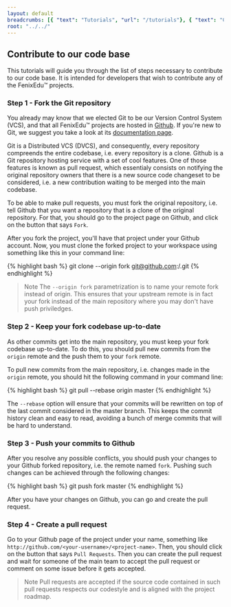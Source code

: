 ```yaml
---
layout: default
breadcrumbs: [{ "text": "Tutorials", "url": "/tutorials"}, { "text": "Contribute to our code base", "url": "/tutorials/contribute-to-our-codebase" }]
root: "../../"
---
```


## Contribute to our code base

This tutorials will guide you through the list of steps necessary to contribute to our code base. It is intended for developers that wish to contribute any of the FenixEdu™ projects.

### Step 1 - Fork the Git repository

You already may know that we elected Git to be our Version Control System (VCS), and that all FenixEdu™ projects are hosted in [Github][Github]. If you're new to Git, we suggest you take a look at its [documentation page][Github Documentation].

Git is a Distributed VCS (DVCS), and consequently, every repository compreends the entire codebase, i.e. every repository is a clone. Github is a Git repository hosting service with a set of cool features. One of those features is known as pull request, which essentialy consists on notifying the original repository owners that there is a new source code changeset to be considered, i.e. a new contribution waiting to be merged into the main codebase.

To be able to make pull requests, you must fork the original repository, i.e. tell Github that you want a repository that is a clone of the original repository. For that, you should go to the project page on Github, and click on the button that says ```Fork```.

After you fork the project, you'll have that project under your Github account. Now, you must clone the forked project to your workspace using something like this in your command line:

{% highlight bash %}
git clone --origin fork git@github.com:<your-github-username>/<project-name>.git
{% endhighlight %}

> <span>Note</span>
> The ```--origin fork``` parametrization is to name your remote fork instead of origin. This ensures that your upstream remote is in fact your fork instead of the main repository where you may don't have push priviledges.

### Step 2 - Keep your fork codebase up-to-date

As other commits get into the main repository, you must keep your fork codebase up-to-date. To do this, you should pull new commits from the ```origin``` remote and the push them to your ```fork``` remote.

To pull new commits from the main repository, i.e. changes made in the ```origin``` remote, you should hit the following command in your command line:

{% highlight bash %}
git pull --rebase origin master
{% endhighlight %}

The ```--rebase``` option will ensure that your commits will be rewritten on top of the last commit considered in the master branch. This keeps the commit history clean and easy to read, avoiding a bunch of merge commits that will be hard to understand. 

### Step 3 - Push your commits to Github

After you resolve any possible conflicts, you should push your changes to your Github forked repository, i.e. the remote named ```fork```. Pushing such changes can be achieved through the following changes:

{% highlight bash %}
git push fork master
{% endhighlight %}

After you have your changes on Github, you can go and create the pull request.

### Step 4 - Create a pull request

Go to your Github page of the project under your name, something like ```http://github.com/<your-username>/<project-name>```. Then, you should click on the button that says ```Pull Requests```. Then you can create the pull request and wait for someone of the main team to accept the pull request or comment on some issue before it gets accepted.

> <span>Note</span>
> Pull requests are accepted if the source code contained in such pull requests respects our codestyle and
> is aligned with the project roadmap.


[Github]: http://github.com/FenixEdu
[Github Documentation]: http://git-scm.com/documentation